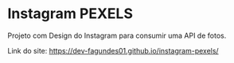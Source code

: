 # Instagram PEXELS‎

Projeto com Design do Instagram para consumir uma API de fotos.

Link do site: https://dev-fagundes01.github.io/instagram-pexels/
